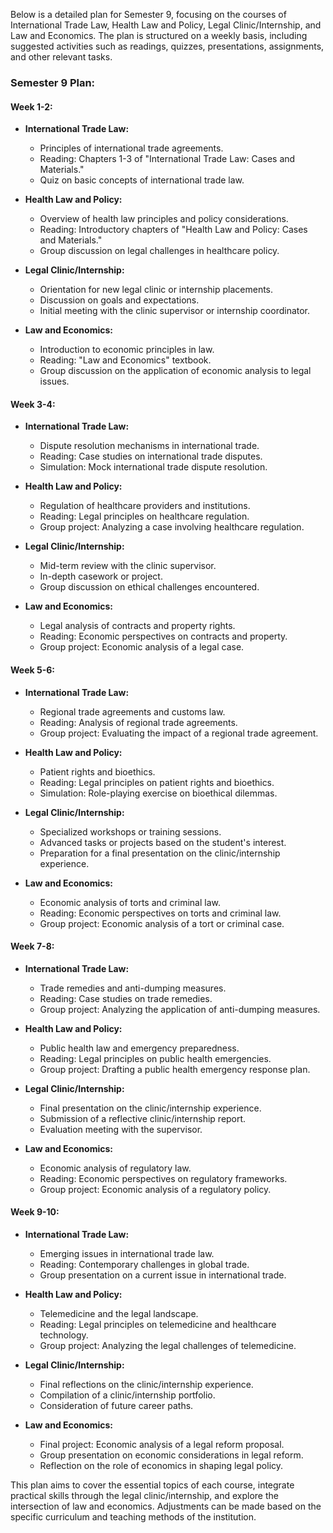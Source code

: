 Below is a detailed plan for Semester 9, focusing on the courses of International Trade Law, Health Law and Policy, Legal Clinic/Internship, and Law and Economics. The plan is structured on a weekly basis, including suggested activities such as readings, quizzes, presentations, assignments, and other relevant tasks.

### Semester 9 Plan:

#### Week 1-2:
- **International Trade Law:**
  - Principles of international trade agreements.
  - Reading: Chapters 1-3 of "International Trade Law: Cases and Materials."
  - Quiz on basic concepts of international trade law.

- **Health Law and Policy:**
  - Overview of health law principles and policy considerations.
  - Reading: Introductory chapters of "Health Law and Policy: Cases and Materials."
  - Group discussion on legal challenges in healthcare policy.

- **Legal Clinic/Internship:**
  - Orientation for new legal clinic or internship placements.
  - Discussion on goals and expectations.
  - Initial meeting with the clinic supervisor or internship coordinator.

- **Law and Economics:**
  - Introduction to economic principles in law.
  - Reading: "Law and Economics" textbook.
  - Group discussion on the application of economic analysis to legal issues.

#### Week 3-4:
- **International Trade Law:**
  - Dispute resolution mechanisms in international trade.
  - Reading: Case studies on international trade disputes.
  - Simulation: Mock international trade dispute resolution.

- **Health Law and Policy:**
  - Regulation of healthcare providers and institutions.
  - Reading: Legal principles on healthcare regulation.
  - Group project: Analyzing a case involving healthcare regulation.

- **Legal Clinic/Internship:**
  - Mid-term review with the clinic supervisor.
  - In-depth casework or project.
  - Group discussion on ethical challenges encountered.

- **Law and Economics:**
  - Legal analysis of contracts and property rights.
  - Reading: Economic perspectives on contracts and property.
  - Group project: Economic analysis of a legal case.

#### Week 5-6:
- **International Trade Law:**
  - Regional trade agreements and customs law.
  - Reading: Analysis of regional trade agreements.
  - Group project: Evaluating the impact of a regional trade agreement.

- **Health Law and Policy:**
  - Patient rights and bioethics.
  - Reading: Legal principles on patient rights and bioethics.
  - Simulation: Role-playing exercise on bioethical dilemmas.

- **Legal Clinic/Internship:**
  - Specialized workshops or training sessions.
  - Advanced tasks or projects based on the student's interest.
  - Preparation for a final presentation on the clinic/internship experience.

- **Law and Economics:**
  - Economic analysis of torts and criminal law.
  - Reading: Economic perspectives on torts and criminal law.
  - Group project: Economic analysis of a tort or criminal case.

#### Week 7-8:
- **International Trade Law:**
  - Trade remedies and anti-dumping measures.
  - Reading: Case studies on trade remedies.
  - Group project: Analyzing the application of anti-dumping measures.

- **Health Law and Policy:**
  - Public health law and emergency preparedness.
  - Reading: Legal principles on public health emergencies.
  - Group project: Drafting a public health emergency response plan.

- **Legal Clinic/Internship:**
  - Final presentation on the clinic/internship experience.
  - Submission of a reflective clinic/internship report.
  - Evaluation meeting with the supervisor.

- **Law and Economics:**
  - Economic analysis of regulatory law.
  - Reading: Economic perspectives on regulatory frameworks.
  - Group project: Economic analysis of a regulatory policy.

#### Week 9-10:
- **International Trade Law:**
  - Emerging issues in international trade law.
  - Reading: Contemporary challenges in global trade.
  - Group presentation on a current issue in international trade.

- **Health Law and Policy:**
  - Telemedicine and the legal landscape.
  - Reading: Legal principles on telemedicine and healthcare technology.
  - Group project: Analyzing the legal challenges of telemedicine.

- **Legal Clinic/Internship:**
  - Final reflections on the clinic/internship experience.
  - Compilation of a clinic/internship portfolio.
  - Consideration of future career paths.

- **Law and Economics:**
  - Final project: Economic analysis of a legal reform proposal.
  - Group presentation on economic considerations in legal reform.
  - Reflection on the role of economics in shaping legal policy.

This plan aims to cover the essential topics of each course, integrate practical skills through the legal clinic/internship, and explore the intersection of law and economics. Adjustments can be made based on the specific curriculum and teaching methods of the institution.
